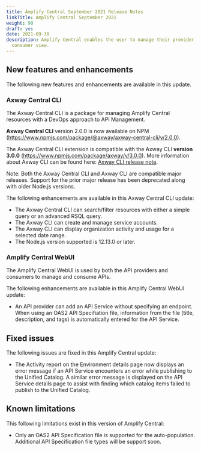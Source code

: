 ```yaml
---
title: Amplify Central September 2021 Release Notes
linkTitle: Amplify Central September 2021
weight: 90
draft: yes
date: 2021-09-30
description: Amplify Central enables the user to manage their provider /
  consumer view.
---
```


## New features and enhancements

The following new features and enhancements are available in this update.

### Axway Central CLI

The Axway Central CLI is a package for managing Amplify Central resources with a DevOps approach to API Management.

**Axway Central CLI** version 2.0.0 is now available on NPM (<https://www.npmjs.com/package/@axway/axway-central-cli/v/2.0.0>).

The Axway Central CLI extension is compatible with the Axway CLI **version 3.0.0** (<https://www.npmjs.com/package/axway/v/3.0.0>).
More information about Axway CLI can be found here: [Axway CLI release note](<https://docs.axway.com/bundle/axwaycli-open-docs/page/docs/release_notes/3_0_0_20210924_relnotes/index.html>).

Note: Both the Axway Central CLI and Axway CLI are compatible major releases. Support for the prior major release has been deprecated along with older Node.js versions.

The following enhancements are available in this Axway Central CLI update:

* The Axway Central CLI can search/filter resources with either a simple query or an advanced RSQL query.
* The Axway CLI can create and manage service accounts.
* The Axway CLI can display organization activity and usage for a selected date range.
* The Node.js version supported is 12.13.0 or later.

### Amplify Central WebUI

The Amplify Central WebUI is used by both the API providers and consumers to manage and consume APIs.

The following enhancements are available in this Amplify Central WebUI update:

* An API provider can add an API Service without specifying an endpoint.  When using an OAS2 API Specifiation file, information from the file (title, description, and tags) is automatically entered for the API Service.

## Fixed issues

The following issues are fixed in this Amplify Central update:

* The Activity report on the Environment details page now displays an error message if an API Service encounters an error while publishing to the Unified Catalog. A similar error message is displayed on the API Service details page to assist with finding which catalog items failed to publish to the Unified Catalog.

## Known limitations

This following limitations exist in this version of Amplify Central:

* Only an OAS2 API Specification file is supported for the auto-population. Additional API Specification file types will be support soon.
